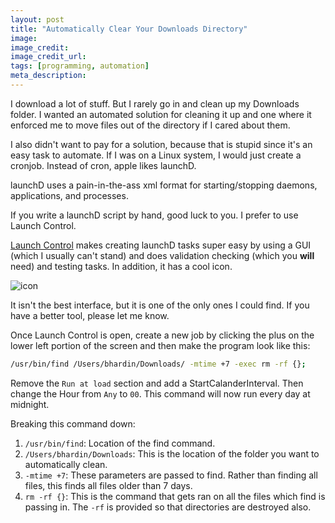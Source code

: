 ```yaml
---
layout: post
title: "Automatically Clear Your Downloads Directory"
image: 
image_credit: 
image_credit_url: 
tags: [programming, automation]
meta_description: 
---
```


I download a lot of stuff. But I rarely go in and clean up my Downloads folder. I wanted an automated solution for cleaning it up and one where it enforced me to move files out of the directory if I cared about them.

I also didn't want to pay for a solution, because that is stupid since it's an easy task to automate. If I was on a Linux system, I would just create a cronjob. Instead of cron, apple likes launchD.

launchD uses a pain-in-the-ass xml format for starting/stopping daemons, applications, and processes. 

If you write a launchD script by hand, good luck to you. I prefer to use Launch Control.

[Launch Control][Launch Control] makes creating launchD tasks super easy by using a GUI (which I usually can't stand) and does validation checking (which you **will** need) and testing tasks. In addition, it has a cool icon.

![icon][lc-icon]

It isn't the best interface, but it is one of the only ones I could find. If you have a better tool, please let me know.

Once Launch Control is open, create a new job by clicking the plus on the lower left portion of the screen and then make the program look like this:

```bash
/usr/bin/find /Users/bhardin/Downloads/ -mtime +7 -exec rm -rf {};
```

Remove the `Run at load` section and add a StartCalanderInterval. Then change the Hour from `Any` to `00`. This command will now run every day at midnight.

Breaking this command down:

1. `/usr/bin/find`: Location of the find command.
2. `/Users/bhardin/Downloads`: This is the location of the folder you want to automatically clean.
3. `-mtime +7`: These parameters are passed to find. Rather than finding all files, this finds all files older than 7 days.
4. `rm -rf {}`: This is the command that gets ran on all the files which find is passing in. The `-rf` is provided so that directories are destroyed also.


[Launch Control]: http://www.soma-zone.com/LaunchControl/
[lc-icon]: http://www.soma-zone.com/LaunchControl/files/stacks_image_39_1.png

